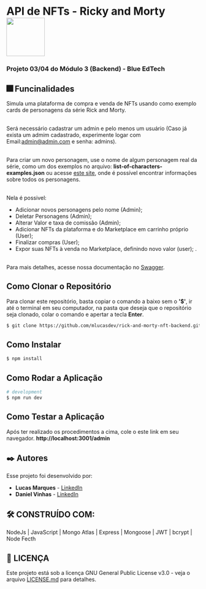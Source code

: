 # API de NFTs - Ricky and Morty <img src="https://user-images.githubusercontent.com/95504029/151560441-2e792d97-fd65-462c-8fd7-70f581de5674.gif" width="100">
### Projeto 03/04 do Módulo 3 (Backend) - Blue EdTech 

## 🎆 Funcinalidades

Simula uma plataforma de compra e venda de NFTs usando como exemplo cards de personagens da série Rick and Morty.<br><br> 

Será necessário cadastrar um admin e pelo menos um usuário (Caso já exista um admim cadastrado, experimente logar com Email:admin@admin.com e senha: admins).<br><br> 

Para criar um novo personagem, use o nome de algum personagem real da série, como um dos exemplos no arquivo: <b>list-of-characters-examples.json</b> ou acesse [este site](https://rickandmortyapi.com), onde é possível encontrar informações sobre todos os personagens.<br><br>

Nela é possivel: 
- Adicionar novos personagens pelo nome (Admin);
- Deletar Personagens (Admin); 
- Alterar Valor e taxa de comissão (Admin); 
- Adicionar NFTs da plataforma e do Marketplace em carrinho próprio (User); 
- Finalizar compras (User); 
- Expor suas NFTs à venda no Marketplace, definindo novo valor (user); 
.<br><br>



Para mais detalhes, acesse nossa documentação no [Swagger](https://api-rickyandmorty-nfts.onrender.com/api-docs).<br>


## Como Clonar o Repositório

Para clonar este repositório, basta copiar o comando a baixo sem o <b>'$'</b>, ir até o terminal em seu computador, na pasta que deseja que o repositório seja clonado, colar o comando e apertar a tecla <b>Enter</b>.

```bash
$ git clone https://github.com/mlucasdev/rick-and-morty-nft-backend.git
```

## Como Instalar

```bash
$ npm install
```

## Como Rodar a Aplicação

```bash
# development
$ npm run dev
```

## Como Testar a Aplicação

Após ter realizado os procedimentos a cima, cole o este link em seu navegador. <b>http://localhost:3001/admin</b>


## ✒️ Autores

Esse projeto foi desenvolvido por:

* **Lucas Marques** - [LinkedIn](https://www.linkedin.com/in/mlucasdev/)
* **Daniel Vinhas** - [LinkedIn](https://www.linkedin.com/in/daniel-vinhas-84343390/)

## 🛠️ CONSTRUÍDO COM:

NodeJs | JavaScript | Mongo Atlas | Express | Mongoose | JWT | bcrypt | Node Fecth

## 📄 LICENÇA

Este projeto está sob a licença GNU General Public License v3.0 - veja o arquivo [LICENSE.md](https://github.com/mlucasdev/rick-and-morty-nft-backend/blob/main/LICENSE) para detalhes.
